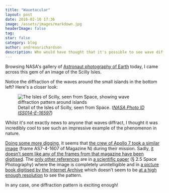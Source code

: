 ```yaml
---
title: "Wavetacular"
layout: post
date: 2016-02-10 17:36
image: /assets/images/markdown.jpg
headerImage: false
tag: 
star: false
category: blog
author: andreasrichardson
description: Who would have thought that it's possible to see wave diffraction patterns from space?
---
```


Browsing NASA's gallery of [Astronaut photography of Earth](http://eol.jsc.nasa.gov) today, I came across this gem of an image of the Scilly Isles.

Notice the diffraction of the waves around the small islands in the bottom left? Here's a closer look:

<figure>
    <img src="https://eol.jsc.nasa.gov/DatabaseImages/EFS/highres/ISS014/ISS014-E-16597.JPG" alt="The Isles of Scilly, seen from Space, showing wave diffraction pattern around islands">
    <figcaption>
        Detail of the Isles of Scilly, seen from Space. (<cite><a href="https://eol.jsc.nasa.gov/Collections/EarthFromSpace/images.pl?photo=ISS014-E-16597">NASA Photo ID ISS014-E-16597</a></cite>)
    </figcaption>
</figure>

Whilst it's not exactly news to anyone that waves diffract, I thought it was incredibly cool to see such an impressive example of the phenomenon in nature.

[Doing some more digging](https://www.google.co.uk/#q=wave+diffraction+site:eol.jsc.nasa.gov), it seems that [the crew of Apollo 7 took a similar image](http://eol.jsc.nasa.gov/SearchPhotos/metadata/Apollo7.htm) (frame AS7-4-1607 of Magazine N) during their mission. Sadly, [it doesn’t seem like any of the frames from that magazine have been digitised](http://history.nasa.gov/ap07fj/a7images.htm#Magazine_N_). The [only other references](https://www.google.co.uk/#q=%22AS7-4-1607%22) are in [a scientific paper](http://www.dtic.mil/dtic/tr/fulltext/u2/714001.pdf) (§ 2.5 Space Photography) where the image is completely unintelligible and in [a picture book digitised by the Internet Archive](https://archive.org/stream/nasa_techdoc_19710003091/19710003091#page/n63/mode/2up) which doesn’t seem to be [at a high enough resolution](https://archive.org/stream/nasa_techdoc_19710003091/19710003091#page/n64/mode/1up) to see the pattern.

In any case, one diffraction pattern is exciting enough!
